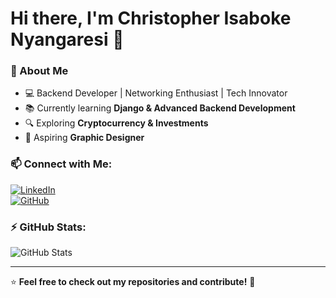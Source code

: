 # Hi there, I'm Christopher Isaboke Nyangaresi 👋

### 🚀 About Me
- 💻 Backend Developer | Networking Enthusiast | Tech Innovator
- 📚 Currently learning **Django & Advanced Backend Development**
- 🔍 Exploring **Cryptocurrency & Investments**
- 🎨 Aspiring **Graphic Designer**

### 📫 Connect with Me:
[![LinkedIn](https://img.shields.io/badge/LinkedIn-Connect-blue?style=for-the-badge&logo=linkedin)](https://www.linkedin.com/in/christopher-isaboke)  
[![GitHub](https://img.shields.io/badge/GitHub-Follow-black?style=for-the-badge&logo=github)](https://github.com/chrisisaboke01)

### ⚡ GitHub Stats:
![GitHub Stats](https://github-readme-stats.vercel.app/api?username=chrisisaboke01&show_icons=true&theme=dark)

---
⭐️ **Feel free to check out my repositories and contribute!** 🚀
